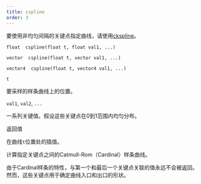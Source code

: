 ```yaml
---
title: cspline
order: 3
---
```


要使用非均匀间隔的关键点指定曲线，请使用[ckspline](./ckspline "对由位置/值关键点定义的Catmull-Rom（Cardinal）样条进行采样")。

`float  cspline(float t, float val1, ...)`

`vector  cspline(float t, vector val1, ...)`

`vector4  cspline(float t, vector4 val1, ...)`

`t`

要采样的样条曲线上的位置。

`val1`, `val2`, `...`

一系列关键值。假设这些关键点在0到1范围内均匀分布。

返回值

在曲线`t`位置处的插值。

计算指定关键点之间的Catmull-Rom（Cardinal）样条曲线。

由于Cardinal样条的特性，与第一个和最后一个关键点关联的值永远不会被返回。然而，这些关键点用于确定曲线入口和出口的形状。
